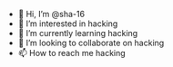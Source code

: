 - 👋 Hi, I’m @sha-16
- 👀 I’m interested in hacking
- 🌱 I’m currently learning hacking
- 💞️ I’m looking to collaborate on hacking
- 📫 How to reach me hacking

<!---
sha-16/sha-16 is a ✨ special ✨ repository because its `README.md` (this file) appears on your GitHub profile.
You can click the Preview link to take a look at your changes.
--->
